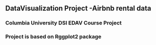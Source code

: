 ## DataVisualization Project -Airbnb rental data

### Columbia University DSI EDAV Course Project
### Project is based on Rggplot2 package
